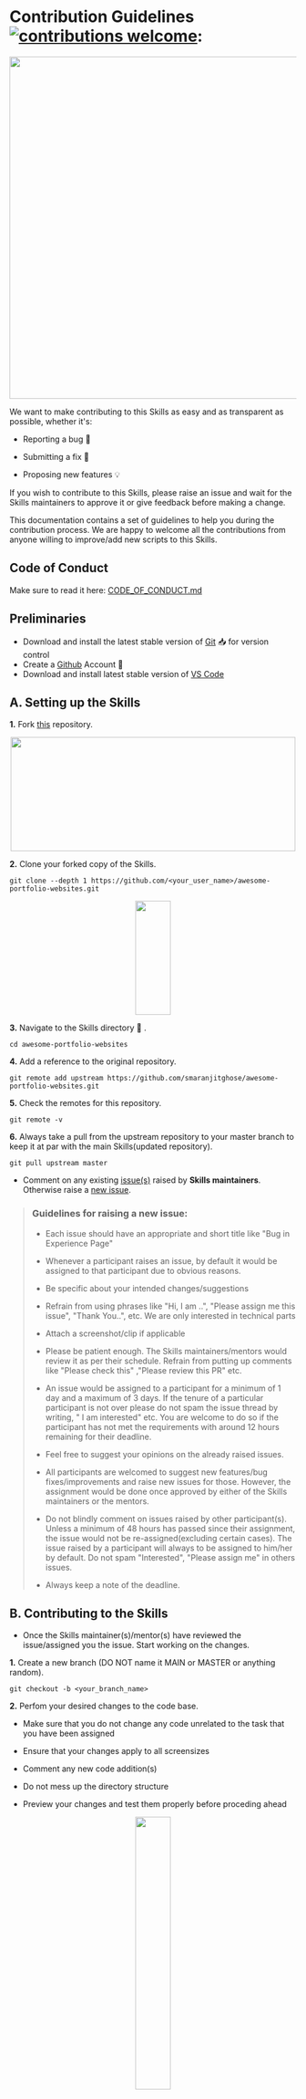 # Contribution Guidelines [![contributions welcome](https://img.shields.io/badge/contributions-welcome-brightgreen.svg?style=flat)](https://github.com/smaranjitghose/awesome-portfolio-websites/issues):


<p align="center"><img src="./readme_assets/Contribute.png" width=600></p>

We want to make contributing to this Skills as easy and as transparent as possible, whether it's:<br>

- Reporting a bug :bug:

- Submitting a fix :mag_right:

- Proposing new features :bulb:

If you wish to contribute to this Skills, please raise an issue and wait for the Skills maintainers to approve it or give feedback before making a change.

This documentation contains a set of guidelines to help you during the contribution process. We are happy to welcome all the contributions from anyone willing to improve/add new scripts to this Skills. 

## Code of Conduct

Make sure to read it here: [CODE_OF_CONDUCT.md](CODE_OF_CONDUCT.md)


## Preliminaries

- Download and install the latest stable version of [Git](https://git-scm.com/downloads) 📥 for version control
- Create a [Github](https://github.com/join) Account 📇
- Download and install latest stable version of [VS Code](https://code.visualstudio.com/download)

##   A. Setting up the Skills

**1.**  Fork [this](https://github.com/smaranjitghose/awesome-portfolio-websites) repository.

<p align="center"><img src="readme_assets\Fork_Repo.gif" width="500" height="200" /></p>


**2.**  Clone your forked copy of the Skills.

```
git clone --depth 1 https://github.com/<your_user_name>/awesome-portfolio-websites.git
```
<p align="center"><img width=35% src="readme_assets\clone_repo.gif" width="500" height="200" /></p>

**3.** Navigate to the Skills directory :file_folder: .

```
cd awesome-portfolio-websites
```

**4.** Add a reference to the original repository.

```
git remote add upstream https://github.com/smaranjitghose/awesome-portfolio-websites.git 
```

**5.** Check the remotes for this repository.

```
git remote -v
```

**6.** Always take a pull from the upstream repository to your master branch to keep it at par with the main Skills(updated repository).

```
git pull upstream master
```

- Comment on any existing [issue(s)](https://github.com/smaranjitghose/awesome-portfolio-websites/issues) raised by **Skills maintainers**. Otherwise raise a [new issue](https://github.com/smaranjitghose/awesome-portfolio-websites/issues/new).

> ### Guidelines for raising a new issue:
>
> - Each issue should have an appropriate and short title like "Bug in Experience Page"
>
> - Whenever a participant raises an issue, by default it would be assigned to that participant due to obvious reasons. 
>
> - Be specific about your intended changes/suggestions
>
> - Refrain from using phrases like "Hi, I am ..", "Please assign me this issue", "Thank You..", etc. We are only interested in technical parts
>
> - Attach a screenshot/clip if applicable
>
> - Please be patient enough. The Skills maintainers/mentors would review it as per their schedule. Refrain from putting up comments like "Please check this" ,"Please review this PR" etc.
>
>-  An issue would be assigned to a participant for a minimum of 1 day and a maximum of 3 days. If the tenure of a particular participant is not over please do not spam the issue thread by writing, " I am interested" etc. You are welcome to do so if the participant has not met the requirements with around 12 hours remaining for their deadline.
>
> - Feel free to suggest your opinions on the already raised issues.
>
> - All participants are welcomed to suggest new features/bug fixes/improvements and raise new issues for those. However, the assignment would be done once approved by either of the Skills maintainers or the mentors.
>
> - Do not blindly comment on issues raised by other participant(s). Unless a minimum of 48 hours has passed since their assignment, the issue would not be re-assigned(excluding certain cases). The issue raised by a participant will always to be assigned to him/her by default. Do not spam "Interested", "Please assign me" in others issues.
>
> - Always keep a note of the deadline.

##  B. Contributing to the Skills

- Once the Skills maintainer(s)/mentor(s) have reviewed the issue/assigned you the issue. Start working on the changes.

**1.** Create a new branch (DO NOT name it MAIN or MASTER or anything random).

```
git checkout -b <your_branch_name>
```

**2.** Perfom your desired changes to the code base.
- Make sure that you do not change any code unrelated to the task that you have been assigned

- Ensure that your changes apply to all screensizes

- Comment any new code addition(s)

- Do not mess up the directory structure

- Preview your changes and test them properly before proceding ahead

<p align="center"><img width=35% src="https://media2.giphy.com/media/L1R1tvI9svkIWwpVYr/giphy.gif?cid=ecf05e47pzi2rpig0vc8pjusra8hiai1b91zgiywvbubu9vu&rid=giphy.gif"></p>

- Make a small clip or take screenshots before and after making changes.


**3.** Track your changes:heavy_check_mark: 

```
git add . 
```

**4.** Commit your changes .

```
git commit -m "Relevant message"  (usually title of the pull request)
```
- **Make sure to condense your changes into a single commit**.

**5.** Push the committed changes in your feature branch to your remote repo.

```
git push -u origin <your_branch_name>
```

**6.** To create a pull request, click on `compare and pull requests`. Please ensure you compare your feature branch to the desired branch of the repo you are suppose to make a PR to.

<img src="./readme_assets/ComparePR.png" width=600>

**7.** Then add an appropriate title and description to your pull request that explains your changes and efforts done.


**8.** Click on `Create Pull Request`.

<img src="./readme_assets/CreatePR.png" width=600>

> ### Guidelines for raising a pull request:
>
> - Each pull request should have an appropriate and short title like "Fixed Bug in Experience Page"
>
> - In case of multiple commits, please perform a rebase and make a squash commit before giving the pull request.
>
> - Pull Requests without a description would often not be reviewed. Make sure you describe your intended changes in the description section of the pull request. (Use bullet points and phrases)
>
> - Make sure to refer the respective issue in the respective PR using phrases like `Resolves #issue_number` or `Closes #issue_number`.  Here's an example to raise a PR:
```
 Fixes #640

# Work Done:

- Fixed Responsiveness bug in the MOOC Section of the Education Page
- Made the Favicon more optimized
- ...
- ...
- ...

# Relevant Screenshots/Gifs
```

> - Refrain from using phrases like "Hi, I am ..", "Please merge me this PR", "Thank You..", etc. We are only interested in technical parts.
>
> - Attach a screenshot/clip of the change(s).
>
> - Please be patient enough. The Skills maintainers/mentors would review it as per their schedule. Please do not start putting comments like "Please check this" etc.
>
> - Not every PR would be merged directly. In majority of the scenarios, we would be offering some additional suggestions which are to be incorporated in the same PR with a squash commit.
>
> - Look out for possible merge conflicts. Please add comments required, this makes your code readable.
>
>- Make sensible variable names. For example, card1 is quite ambiguous but education_card implies what that variable is declared for.
>
> - Although we support feedback from everyone in all phases of development, it is highly advised not to put any negative comments in other participant's pull requests.
>
> - Always keep a note of the deadline.


**9.** Voila :exclamation: You have made a PR to the awesome-developer-portfolio Skills :boom: . Sit back patiently and relax while the Skills maintainers review your PR. Please understand at times the time can vary from a few hours to a few days.

<p align="center"><img src="https://media.giphy.com/media/5mCQOcUfywmyI/giphy.gif" width=35%></p>

